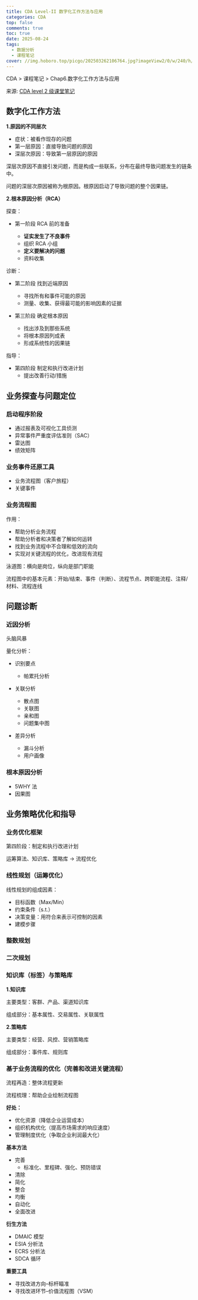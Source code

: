 ```yaml
---
title: CDA Level-II 数字化工作方法与应用
categories: CDA
top: false
comments: true
toc: true
date: 2025-08-24
tags:
  - 数据分析
  - 课程笔记
cover: //img.hoboro.top/picgo/202503262106764.jpg?imageView2/0/w/240/h/145
---
```


CDA > 课程笔记 > Chap6.数字化工作方法与应用

<!-- more -->

来源: [CDA level 2 级课堂笔记](https://blog.csdn.net/m0_69037520/article/details/129732340)

## 数字化工作方法

**1.原因的不同层次**

- 症状：被看作现存的问题
- 第一层原因：直接导致问题的原因
- 深层次原因：导致第一层原因的原因

深层次原因不直接引发问题，而是构成一些联系，分布在最终导致问题发生的链条中。

问题的深层次原因被称为根原因。根原因启动了导致问题的整个因果链。

**2.根本原因分析（RCA）**

探查：

- 第一阶段 RCA 前的准备

  - **证实发生了不良事件**
  - 组织 RCA 小组
  - **定义要解决的问题**
  - 资料收集

诊断：

- 第二阶段 找到近端原因

  - 寻找所有和事件可能的原因
  - 测量、收集、获得最可能的影响因素的证据

- 第三阶段 确定根本原因

  - 找出涉及到那些系统
  - 将根本原因列成表
  - 形成系统性的因果链

指导：

- 第四阶段 制定和执行改进计划
  - 提出改善行动/措施

## 业务探查与问题定位

### 启动程序阶段

- 通过报表及可视化工具侦测
- 异常事件严重度评估准则（SAC）
- 雷达图
- 绩效矩阵

### 业务事件还原工具

- 业务流程图（客户旅程）
- 关键事件

### 业务流程图

作用：

- 帮助分析业务流程
- 帮助分析者和决策者了解如何运转
- 找到业务流程中不合理和低效的流向
- 实现对关键流程的优化，改进现有流程

泳道图：横向是岗位，纵向是部门职能

流程图中的基本元素：开始/结束、事件（判断）、流程节点、跨职能流程、注释/材料、流程连线

## 问题诊断

### 近因分析

头脑风暴

量化分析：

- 识别要点

  - 帕累托分析

- 关联分析

  - 散点图
  - 关联图
  - 亲和图
  - 问题集中图

- 差异分析
  - 漏斗分析
  - 用户画像

### 根本原因分析

- 5WHY 法
- 因果图

## 业务策略优化和指导

### 业务优化框架

第四阶段：制定和执行改进计划

运筹算法、知识库、策略库 → 流程优化

### 线性规划（运筹优化）

线性规划的组成因素：

- 目标函数（Max/Min）
- 约束条件（s.t.）
- 决策变量：用符合来表示可控制的因素
- 建模步骤

### 整数规划

### 二次规划

### 知识库（标签）与策略库

**1.知识库**

主要类型：客群、产品、渠道知识库

组成部分：基本属性、交易属性、关联属性

**2.策略库**

主要类型：经营、风控、营销策略库

组成部分：事件库、规则库

### 基于业务流程的优化（完善和改进关键流程）

流程再造：整体流程更新

流程梳理：帮助企业绘制流程图

**好处：**

- 优化资源（降低企业运营成本）
- 组织机构优化（提高市场需求的响应速度）
- 管理制度优化（争取企业利润最大化）

**基本方法**

- 完善
  - 标准化、里程碑、强化、预防错误
- 清除
- 简化
- 整合
- 均衡
- 自动化
- 全面改进

**衍生方法**

- DMAIC 模型
- ESIA 分析法
- ECRS 分析法
- SDCA 循环

**重要工具**

- 寻找改进方向–标杆瞄准
- 寻找改进环节–价值流程图（VSM）
